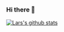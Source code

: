 ### Hi there 👋

<!--
**larscase98/larscase98** is a ✨ _special_ ✨ repository because its `README.md` (this file) appears on your GitHub profile.

Here are some ideas to get you started:

- 🔭 I’m currently working on ...
- 🌱 I’m currently learning ...
- 👯 I’m looking to collaborate on ...
- 🤔 I’m looking for help with ...
- 💬 Ask me about ...
- 📫 How to reach me: ...
- 😄 Pronouns: ...
- ⚡ Fun fact: ...
-->

[![Lars's github stats](https://github-readme-stats.vercel.app/api?username=larscase98)](https://github.com/larscase98/github-readme-stats)
